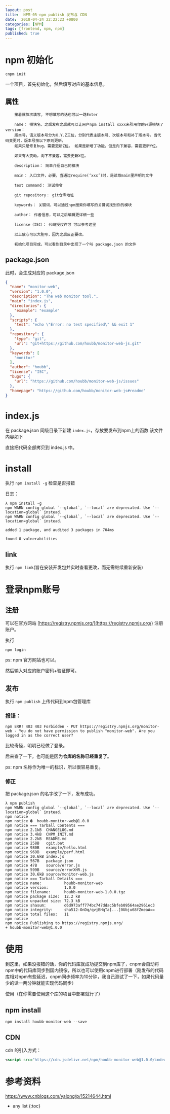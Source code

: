 ```yaml
---
layout: post
title:  NPM-05-npm publish 发布与 CDN
date:  2018-04-24 22:22:23 +0800
categories: [NPM]
tags: [frontend, npm, npm]
published: true
---
```


# npm 初始化

```
cnpm init
```

一个项目，首先初始化，然后填写对应的基本信息。

## 属性

```
    接着就依次填写, 不想填写的话也可以一路Enter

    name： 模块名，之后发布之后就可以让用户npm install xxxx来引用你的开源模块了 version：
    版本号，语义版本号分为X.Y.Z三位，分别代表主版本号、次版本号和补丁版本号。当代码变更时，版本号按以下原则更新。
    如果只是修复bug，需要更新Z位。 如果是新增了功能，但是向下兼容，需要更新Y位。

    如果有大变动，向下不兼容，需要更新X位。

    description： 简单介绍自己的模块

    main： 入口文件，必要，当通过require(‘xxx’)时，是读取main里声明的文件

    test command： 测试命令

    git repository： git仓库地址

    keywords： 关键词，可以通过npm搜索你填写的关键词找到你的模块

    author： 作者信息，可以之后编辑更详细一些

    license（ISC）： 代码授权许可 可以参考这里

    以上放心可以大胆写，因为之后反正要改。

    初始化项目完成，可以看到目录中出现了一个叫 package.json 的文件
```

## package.json

此时，会生成对应的 package.json

```json
{
  "name": "monitor-web",
  "version": "1.0.0",
  "description": "The web monitor tool.",
  "main": "index.js",
  "directories": {
    "example": "example"
  },
  "scripts": {
    "test": "echo \"Error: no test specified\" && exit 1"
  },
  "repository": {
    "type": "git",
    "url": "git+https://github.com/houbb/monitor-web-js.git"
  },
  "keywords": [
    "monitor"
  ],
  "author": "houbb",
  "license": "ISC",
  "bugs": {
    "url": "https://github.com/houbb/monitor-web-js/issues"
  },
  "homepage": "https://github.com/houbb/monitor-web-js#readme"
}
```

# index.js

在 package.json 同级目录下新建 `index.js`，存放要发布到npm上的函数 该文件内容如下

直接把代码全部拷贝到 index.js 中。

# install

执行 `npm install -g` 检查是否报错

日志：

```
λ npm install -g
npm WARN config global `--global`, `--local` are deprecated. Use `--location=global` instead.
npm WARN config global `--global`, `--local` are deprecated. Use `--location=global` instead.

added 1 package, and audited 3 packages in 704ms

found 0 vulnerabilities
```

## link

执行 `npm link`(旨在安装开发包并实时查看更改，而无需继续重新安装)

# 登录npm账号

## 注册

可以在官方网站 [https://registry.npmjs.org/](https://registry.npmjs.org/) 注册账户。

执行 

```
npm login 
```

ps: npm 官方网站也可以。

然后输入对应的账户密码+验证即可。

## 发布

执行 `npm publish` 上传代码到npm包管理库

### 报错：

```
npm ERR! 403 403 Forbidden - PUT https://registry.npmjs.org/monitor-web - You do not have permission to publish "monitor-web". Are you logged in as the correct user?
```

比较奇怪，明明已经做了登录。

后来查了一下，也可能是因为**仓库的名称已经重复了**。

ps: npm 名称作为唯一的标识，所以很容易重复。

### 修正

把 package.json 的名字改了一下，发布成功。

```
λ npm publish
npm WARN config global `--global`, `--local` are deprecated. Use `--location=global` instead.
npm notice
npm notice �  houbb-monitor-web@1.0.0
npm notice === Tarball Contents ===
npm notice 2.1kB  CHANGELOG.md
npm notice 3.4kB  CNPM_INIT.md
npm notice 2.2kB  README.md
npm notice 258B   cgit.bat
npm notice 980B   example/hello.html
npm notice 969B   example/perf.html
npm notice 30.6kB index.js
npm notice 567B   package.json
npm notice 47B    source/error.js
npm notice 599B   source/errorXHR.js
npm notice 30.6kB source/monitor-web.js
npm notice === Tarball Details ===
npm notice name:          houbb-monitor-web
npm notice version:       1.0.0
npm notice filename:      houbb-monitor-web-1.0.0.tgz
npm notice package size:  12.2 kB
npm notice unpacked size: 72.3 kB
npm notice shasum:        d6d973aff774bc747ddac5bfeb09564ae2961ec3
npm notice integrity:     sha512-OnDq/qvjBHqTa[...]0Ubju68fZmeaA==
npm notice total files:   11
npm notice
npm notice Publishing to https://registry.npmjs.org/
+ houbb-monitor-web@1.0.0
```

# 使用

到这里，如果没报错的话，你的代码库就成功提交到npm库了，cnpm会自动将npm中的代码库同步到国内镜像，所以也可以使用cnpm进行部署（刚发布的代码库相对npm有些延迟，cnpm同步频率为10分钟，我自己测试了一下，如果代码量少的话一两分钟就能实现代码同步）

使用（在你需要使用这个库的项目中部署就行了）

## npm install

```
npm install houbb-monitor-web --save
```

## CDN

cdn 的引入方式：

```xml
<script src="https://cdn.jsdelivr.net/npm/houbb-monitor-web@1.0.0/index.js"></script>
```

# 参考资料

https://www.cnblogs.com/yalong/p/15214644.html

* any list
{:toc}







